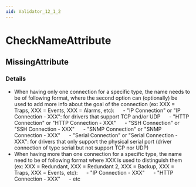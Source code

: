 ```yaml
---
uid: Validator_12_1_2
---
```


# CheckNameAttribute

## MissingAttribute

<!-- Description, Properties, ... sections are auto-generated. -->
<!-- REPLACE ME AUTO-GENERATION -->

### Details

- When having only one connection for a specific type, the name needs to be of following format, where the second option can (optionally) be used to add more info about the goal of the connection (ex: XXX = Traps, XXX = Events, XXX = Alarms, etc):
     - "IP Connection" or "IP Connection - XXX": for drivers that support TCP and/or UDP
     - "HTTP Connection" or "HTTP Connection - XXX"
     - "SSH Connection" or "SSH Connection - XXX"
     - "SNMP Connection" or "SNMP Connection - XXX"
     - "Serial Connection" or "Serial Connection - XXX": for drivers that only support the physical serial port (driver connection of type serial but not support TCP nor UDP)
- When having more than one connection for a specific type, the name need to be of following format where XXX is used to distinguish them (ex: XXX = Redundant, XXX = Redundant 2, XXX = Backup, XXX = Traps, XXX = Events, etc):
     - "IP Connection - XXX"
     - "HTTP Connection - XXX"
     - etc

<!-- Uncomment to add example code -->
<!--### Example code-->
